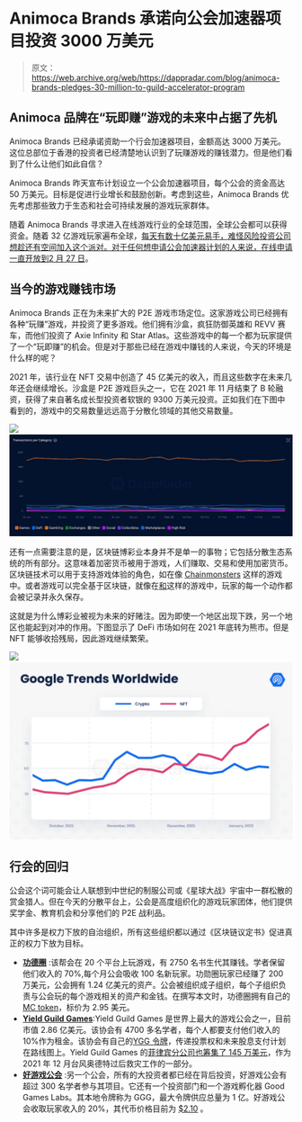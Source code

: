 # Animoca Brands 承诺向公会加速器项目投资 3000 万美元

> 原文：<https://web.archive.org/web/https://dappradar.com/blog/animoca-brands-pledges-30-million-to-guild-accelerator-program>

## Animoca 品牌在“玩即赚”游戏的未来中占据了先机

Animoca Brands 已经承诺资助一个行会加速器项目，金额高达 3000 万美元。这位总部位于香港的投资者已经清楚地认识到了玩赚游戏的赚钱潜力。但是他们看到了什么让他们如此自信？

Animoca Brands 昨天宣布计划设立一个公会加速器项目，每个公会的资金高达 50 万美元。目标是促进行业增长和鼓励创新。考虑到这些，Animoca Brands 优先考虑那些致力于生态和社会可持续发展的游戏玩家群体。

随着 Animoca Brands 寻求进入在线游戏行业的全球范围，全球公会都可以获得资金。随着 32 亿游戏玩家遍布全球，[每天有数十亿美元易手，难怪风险投资公司想趁还有空间加入这个派对。对于任何想申请公会加速器计划的人来说，在线申请一直开放到](https://web.archive.org/web/20221127150331/https://dappradar.com/rankings/category/games)[2 月 27 日](https://web.archive.org/web/20221127150331/https://www.brinc.io/guild/)。

## 当今的游戏赚钱市场

Animoca Brands 正在为未来扩大的 P2E 游戏市场定位。这家游戏公司已经拥有各种“玩赚”游戏，并投资了更多游戏。他们拥有沙盒，疯狂防御英雄和 REVV 赛车，而他们投资了 Axie Infinity 和 Star Atlas。这些游戏中的每一个都为玩家提供了一个“玩即赚”的机会。但是对于那些已经在游戏中赚钱的人来说，今天的环境是什么样的呢？

2021 年，该行业在 NFT 交易中创造了 45 亿美元的收入，而且这些数字在未来几年还会继续增长。沙盒是 P2E 游戏巨头之一，它在 2021 年 11 月结束了 B 轮融资，获得了来自著名成长型投资者软银的 9300 万美元投资。正如我们在下图中看到的，游戏中的交易数量远远高于分散化领域的其他交易数量。

[](https://web.archive.org/web/20221127150331/https://dappradar.com/industry-overview)[![](img/b56d70d4bdd289c9c7aa5fe6c809baeb.png)<picture>![](img/56162d3c70b84051529ca2cad9c84d8e.png)</picture>](https://web.archive.org/web/20221127150331/https://dappradar.com/industry-overview)

还有一点需要注意的是，区块链博彩业本身并不是单一的事物；它包括分散生态系统的所有部分。这意味着加密货币被用于游戏，人们赚取、交易和使用加密货币。区块链技术可以用于支持游戏体验的角色，如在像 [Chainmonsters](https://web.archive.org/web/20221127150331/https://dappradar.com/flow/games/chainmonsters) 这样的游戏中。或者游戏可以完全基于区块链，就像在[和](https://web.archive.org/web/20221127150331/https://dappradar.com/hive/games/splinterlands)这样的游戏中，玩家的每一个动作都会被记录并永久保存。

这就是为什么博彩业被视为未来的好赌注。因为即使一个地区出现下跌，另一个地区也能起到对冲的作用。下图显示了 DeFi 市场如何在 2021 年底转为熊市。但是 NFT 能够收拾残局，因此游戏继续繁荣。

[](https://web.archive.org/web/20221127150331/https://dappradar.com/blog/dapp-industry-report-january-2022)[![](img/f93008e9c0d9db86d4c05dd9f4af7319.png)<picture>![](img/8bbc21295466758ca423ba8397b5687c.png)</picture>](https://web.archive.org/web/20221127150331/https://dappradar.com/blog/dapp-industry-report-january-2022)

## 行会的回归

公会这个词可能会让人联想到中世纪的制服公司或《星球大战》宇宙中一群松散的赏金猎人。但在今天的分散平台上，公会是高度组织化的游戏玩家团体，他们提供奖学金、教育机会和分享他们的 P2E 战利品。

其中许多是权力下放的自治组织，所有这些组织都以通过《区块链议定书》促进真正的权力下放为目标。

*   [**功德圈**](https://web.archive.org/web/20221127150331/https://meritcircle.io/) :该帮会在 20 个平台上玩游戏，有 2750 名书生代其赚钱。学者保留他们收入的 70%,每个月公会吸收 100 名新玩家。功勋圈玩家已经赚了 200 万美元，公会拥有 1.24 亿美元的资产。公会被组织成子组织，每个子组织负责与公会玩的每个游戏相关的资产和金钱。在撰写本文时，功德圈拥有自己的[MC token](https://web.archive.org/web/20221127150331/https://dappradar.com/hub/token/eth/MC?from=0x949d48eca67b17269629c7194f4b727d4ef9e5d6)，标价为 2.95 美元。
*   [**Yield Guild Games**](https://web.archive.org/web/20221127150331/https://yieldguild.io/):Yield Guild Games 是世界上最大的游戏公会之一，目前市值 2.86 亿美元。该协会有 4700 多名学者，每个人都要支付他们收入的 10%作为租金。该协会有自己的[YGG 令牌](https://web.archive.org/web/20221127150331/https://dappradar.com/hub/token/eth/YGG?from=0x25f8087ead173b73d6e8b84329989a8eea16cf73)，传递投票权和未来股息支付计划在路线图上。Yield Guild Games 的[菲律宾分公司也筹集了 145 万美元](https://web.archive.org/web/20221127150331/https://dappradar.com/blog/yield-guild-games-raised-1-45-million-for-typhoon-odette-relief-mission)，作为 2021 年 12 月台风奥德特过后救灾工作的一部分。
*   [**好游戏公会**](https://web.archive.org/web/20221127150331/https://goodgamesguild.com/) :另一个公会，所有的大投资者都已经在背后投资，好游戏公会有超过 300 名学者参与其项目。它还有一个投资部门和一个游戏孵化器 Good Games Labs。其本地令牌称为 GGG，最大令牌供应总量为 1 亿。好游戏公会收取玩家收入的 20%，其代币价格目前为 [$2.10](https://web.archive.org/web/20221127150331/https://coinmarketcap.com/currencies/good-games-guild/) 。